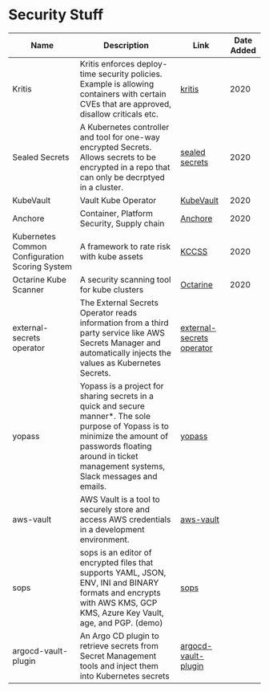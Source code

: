 # Security Stuff


|                      Name                      |                                                                                                    Description                                                                                                    |                                       Link                                        | Date Added |
| ---------------------------------------------- | ----------------------------------------------------------------------------------------------------------------------------------------------------------------------------------------------------------------- | --------------------------------------------------------------------------------- | ---------- |
| Kritis                                         | Kritis enforces deploy-time security policies. Example is allowing containers with certain CVEs that are approved, disallow criticals etc.                                                                        | [kritis](https://github.com/grafeas/kritis)                                       | 2020       |
| Sealed Secrets                                 | A Kubernetes controller and tool for one-way encrypted Secrets. Allows secrets to be encrypted in a repo that can only be decrptyed in a cluster.                                                                 | [sealed secrets](https://github.com/bitnami-labs/sealed-secrets)                  | 2020       |
| KubeVault                                      | Vault Kube Operator                                                                                                                                                                                               | [KubeVault](https://kubevault.com/)                                               | 2020       |
| Anchore                                        | Container, Platform Security, Supply chain                                                                                                                                                                        | [Anchore](https://anchore.com/)                                                   | 2020       |
| Kubernetes Common Configuration Scoring System | A framework to rate risk with kube assets                                                                                                                                                                         | [KCCSS](https://github.com/octarinesec/kccss)                                     | 2020       |
| Octarine Kube Scanner                          | A security scanning tool for kube clusters                                                                                                                                                                        | [Octarine](https://github.com/octarinesec/kube-scan)                              | 2020       |
| external-secrets operator                      | The External Secrets Operator reads information from a third party service like AWS Secrets Manager and automatically injects the values as Kubernetes Secrets.                                                   | [external-secrets operator](https://github.com/external-secrets/external-secrets) |            |
| yopass                                         | Yopass is a project for sharing secrets in a quick and secure manner*. The sole purpose of Yopass is to minimize the amount of passwords floating around in ticket management systems, Slack messages and emails. | [yopass](https://github.com/jhaals/yopass)                                        |            |
| aws-vault                                      | AWS Vault is a tool to securely store and access AWS credentials in a development environment.                                                                                                                    | [aws-vault](https://github.com/99designs/aws-vault)                               |            |
| sops                                           | sops is an editor of encrypted files that supports YAML, JSON, ENV, INI and BINARY formats and encrypts with AWS KMS, GCP KMS, Azure Key Vault, age, and PGP. (demo)                                              | [sops](https://github.com/mozilla/sops)                                           |            |
| argocd-vault-plugin                            | An Argo CD plugin to retrieve secrets from Secret Management tools and inject them into Kubernetes secrets                                                                                                        | [argocd-vault-plugin](https://github.com/IBM/argocd-vault-plugin)                 |            |
